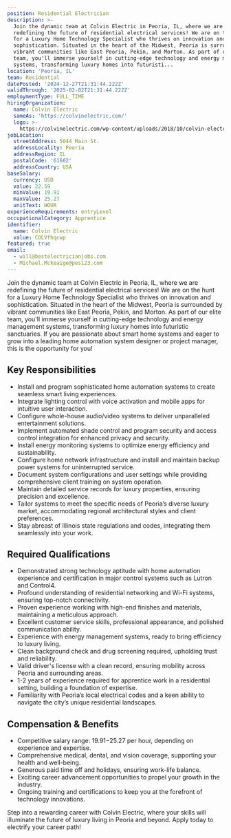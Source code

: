 ```yaml
---
position: Residential Electrician
description: >-
  Join the dynamic team at Colvin Electric in Peoria, IL, where we are
  redefining the future of residential electrical services! We are on the hunt
  for a Luxury Home Technology Specialist who thrives on innovation and
  sophistication. Situated in the heart of the Midwest, Peoria is surrounded by
  vibrant communities like East Peoria, Pekin, and Morton. As part of our elite
  team, you'll immerse yourself in cutting-edge technology and energy management
  systems, transforming luxury homes into futuristi...
location: 'Peoria, IL'
team: Residential
datePosted: '2024-12-27T21:31:44.222Z'
validThrough: '2025-02-02T21:31:44.222Z'
employmentType: FULL_TIME
hiringOrganization:
  name: Colvin Electric
  sameAs: 'https://colvinelectric.com/'
  logo: >-
    https://colvinelectric.com/wp-content/uploads/2018/10/colvin-electric_footer-logo-1.png
jobLocation:
  streetAddress: 5044 Main St.
  addressLocality: Peoria
  addressRegion: IL
  postalCode: '61602'
  addressCountry: USA
baseSalary:
  currency: USD
  value: 22.59
  minValue: 19.91
  maxValue: 25.27
  unitText: HOUR
experienceRequirements: entryLevel
occupationalCategory: Apprentice
identifier:
  name: Colvin Electric
  value: COLVfhqcwp
featured: true
email:
  - will@bestelectricianjobs.com
  - Michael.Mckeaige@pes123.com
---
```




Join the dynamic team at Colvin Electric in Peoria, IL, where we are redefining the future of residential electrical services! We are on the hunt for a Luxury Home Technology Specialist who thrives on innovation and sophistication. Situated in the heart of the Midwest, Peoria is surrounded by vibrant communities like East Peoria, Pekin, and Morton. As part of our elite team, you'll immerse yourself in cutting-edge technology and energy management systems, transforming luxury homes into futuristic sanctuaries. If you are passionate about smart home systems and eager to grow into a leading home automation system designer or project manager, this is the opportunity for you!

## Key Responsibilities
- Install and program sophisticated home automation systems to create seamless smart living experiences.
- Integrate lighting control with voice activation and mobile apps for intuitive user interaction.
- Configure whole-house audio/video systems to deliver unparalleled entertainment solutions.
- Implement automated shade control and program security and access control integration for enhanced privacy and security.
- Install energy monitoring systems to optimize energy efficiency and sustainability.
- Configure home network infrastructure and install and maintain backup power systems for uninterrupted service.
- Document system configurations and user settings while providing comprehensive client training on system operation.
- Maintain detailed service records for luxury properties, ensuring precision and excellence.
- Tailor systems to meet the specific needs of Peoria’s diverse luxury market, accommodating regional architectural styles and client preferences.
- Stay abreast of Illinois state regulations and codes, integrating them seamlessly into your work.

## Required Qualifications
- Demonstrated strong technology aptitude with home automation experience and certification in major control systems such as Lutron and Control4.
- Profound understanding of residential networking and Wi-Fi systems, ensuring top-notch connectivity.
- Proven experience working with high-end finishes and materials, maintaining a meticulous approach.
- Excellent customer service skills, professional appearance, and polished communication ability.
- Experience with energy management systems, ready to bring efficiency to luxury living.
- Clean background check and drug screening required, upholding trust and reliability.
- Valid driver's license with a clean record, ensuring mobility across Peoria and surrounding areas.
- 1-2 years of experience required for apprentice work in a residential setting, building a foundation of expertise.
- Familiarity with Peoria’s local electrical codes and a keen ability to navigate the city’s unique residential landscapes.

## Compensation & Benefits
- Competitive salary range: $19.91-$25.27 per hour, depending on experience and expertise.
- Comprehensive medical, dental, and vision coverage, supporting your health and well-being.
- Generous paid time off and holidays, ensuring work-life balance.
- Exciting career advancement opportunities to propel your growth in the industry.
- Ongoing training and certifications to keep you at the forefront of technology innovations.

Step into a rewarding career with Colvin Electric, where your skills will illuminate the future of luxury living in Peoria and beyond. Apply today to electrify your career path!